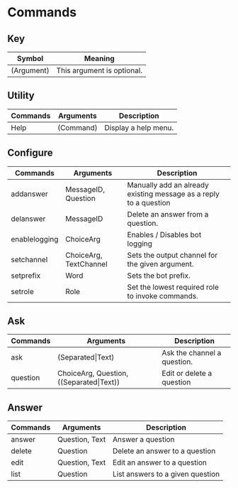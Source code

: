 # Commands

## Key
| Symbol     | Meaning                    |
| ---------- | -------------------------- |
| (Argument) | This argument is optional. |

## Utility
| Commands | Arguments | Description          |
| -------- | --------- | -------------------- |
| Help     | (Command) | Display a help menu. |

## Configure
| Commands      | Arguments              | Description                                                       |
| ------------- | ---------------------- | ----------------------------------------------------------------- |
| addanswer     | MessageID, Question    | Manually add an already existing message as a reply to a question |
| delanswer     | MessageID              | Delete an answer from a question.                                 |
| enablelogging | ChoiceArg              | Enables / Disables bot logging                                    |
| setchannel    | ChoiceArg, TextChannel | Sets the output channel for the given argument.                   |
| setprefix     | Word                   | Sets the bot prefix.                                              |
| setrole       | Role                   | Set the lowest required role to invoke commands.                  |

## Ask
| Commands | Arguments                                | Description                 |
| -------- | ---------------------------------------- | --------------------------- |
| ask      | (Separated\|Text)                        | Ask the channel a question. |
| question | ChoiceArg, Question, ((Separated\|Text)) | Edit or delete a question   |

## Answer
| Commands | Arguments      | Description                      |
| -------- | -------------- | -------------------------------- |
| answer   | Question, Text | Answer a question                |
| delete   | Question       | Delete an answer to a question   |
| edit     | Question, Text | Edit an answer to a question     |
| list     | Question       | List answers to a given question |

